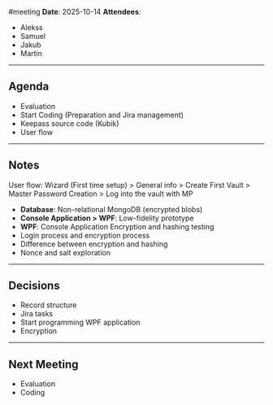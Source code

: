 #meeting
**Date**: 2025-10-14
**Attendees**:
- Alekss
- Samuel
- Jakub
- Martin
--- 
## Agenda
- Evaluation
- Start Coding (Preparation and Jira management)
- Keepass source code (Kubik)
- User flow
--- 
## Notes
User flow:
Wizard (First time setup) > General info > Create First Vault > Master Password Creation > Log into the vault with MP
- **Database**: Non-relational MongoDB (encrypted blobs)
- **Console Application > WPF**: Low-fidelity prototype
- **WPF**: Console Application Encryption and hashing testing
- Login process and encryption process
- Difference between encryption and hashing
- Nonce and salt exploration 
---
## Decisions
- Record structure 
- Jira tasks
- Start programming WPF application
- Encryption 
---
## Next Meeting
- Evaluation 
- Coding